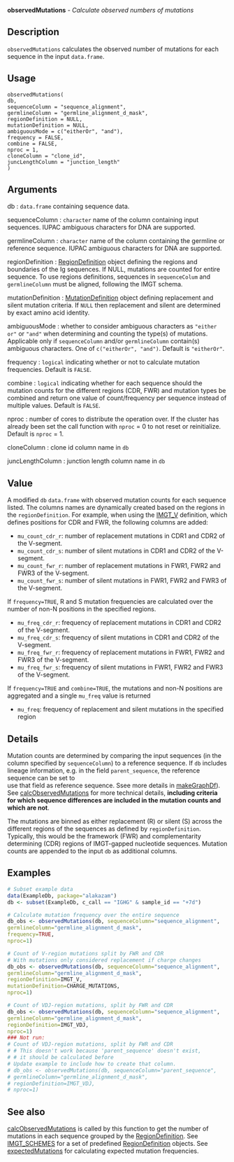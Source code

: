 **observedMutations** - *Calculate observed numbers of mutations*

Description
--------------------

`observedMutations` calculates the observed number of mutations for each 
sequence in the input `data.frame`.


Usage
--------------------
```
observedMutations(
db,
sequenceColumn = "sequence_alignment",
germlineColumn = "germline_alignment_d_mask",
regionDefinition = NULL,
mutationDefinition = NULL,
ambiguousMode = c("eitherOr", "and"),
frequency = FALSE,
combine = FALSE,
nproc = 1,
cloneColumn = "clone_id",
juncLengthColumn = "junction_length"
)
```

Arguments
-------------------

db
:   `data.frame` containing sequence data.

sequenceColumn
:   `character` name of the column containing input 
sequences. IUPAC ambiguous characters for DNA are 
supported.

germlineColumn
:   `character` name of the column containing 
the germline or reference sequence. IUPAC ambiguous 
characters for DNA are supported.

regionDefinition
:   [RegionDefinition](RegionDefinition-class.md) object defining the regions
and boundaries of the Ig sequences. If NULL, mutations 
are counted for entire sequence. To use regions definitions,
sequences in `sequenceColum` and `germlineColumn`
must be aligned, following the IMGT schema.

mutationDefinition
:   [MutationDefinition](MutationDefinition-class.md) object defining replacement
and silent mutation criteria. If `NULL` then 
replacement and silent are determined by exact 
amino acid identity.

ambiguousMode
:   whether to consider ambiguous characters as 
`"either or"` or `"and"` when determining and 
counting the type(s) of mutations. Applicable only if
`sequenceColumn` and/or `germlineColumn` 
contain(s) ambiguous characters. One of 
`c("eitherOr", "and")`. Default is `"eitherOr"`.

frequency
:   `logical` indicating whether or not to calculate
mutation frequencies. Default is `FALSE`.

combine
:   `logical` indicating whether for each sequence should
the mutation counts for the different regions (CDR, FWR) and 
mutation types be combined and return one value of 
count/frequency per sequence instead of 
multiple values. Default is `FALSE`.

nproc
:   number of cores to distribute the operation over. If the 
cluster has already been set the call function with 
`nproc` = 0 to not reset or reinitialize. Default is 
`nproc` = 1.

cloneColumn
:   clone id column name in `db`

juncLengthColumn
:   junction length column name in `db`




Value
-------------------

A modified `db` `data.frame` with observed mutation counts for each 
sequence listed. The columns names are dynamically created based on the
regions in the `regionDefinition`. For example, when using the
[IMGT_V](IMGT_SCHEMES.md) definition, which defines positions for CDR and
FWR, the following columns are added:

+ `mu_count_cdr_r`:  number of replacement mutations in CDR1 and 
CDR2 of the V-segment.
+ `mu_count_cdr_s`:  number of silent mutations in CDR1 and CDR2 
of the V-segment.
+ `mu_count_fwr_r`:  number of replacement mutations in FWR1, 
FWR2 and FWR3 of the V-segment.
+ `mu_count_fwr_s`:  number of silent mutations in FWR1, FWR2 and
FWR3 of the V-segment.

If `frequency=TRUE`, R and S mutation frequencies are
calculated over the number of non-N positions in the specified regions.

+ `mu_freq_cdr_r`:  frequency of replacement mutations in CDR1 and 
CDR2 of the V-segment.
+ `mu_freq_cdr_s`:  frequency of silent mutations in CDR1 and CDR2 
of the V-segment.
+ `mu_freq_fwr_r`:  frequency of replacement mutations in FWR1, 
FWR2 and FWR3 of the V-segment.
+ `mu_freq_fwr_s`:  frequency of silent mutations in FWR1, FWR2 and
FWR3 of the V-segment.
 
If `frequency=TRUE` and `combine=TRUE`, the mutations and non-N positions
are aggregated and a single `mu_freq` value is returned

+ `mu_freq`:  frequency of replacement and silent mutations in the 
specified region



Details
-------------------

Mutation counts are determined by comparing the input sequences (in the column specified 
by `sequenceColumn`) to a reference sequence. If `db` includes lineage information,
e.g. in the field `parent_sequence`, the reference sequence can be set to  
use that field as reference sequence. Ssee more details in [makeGraphDf](makeGraphDf.md)).
See [calcObservedMutations](calcObservedMutations.md) for more technical details, 
**including criteria for which sequence differences are included in the mutation 
counts and which are not**.

The mutations are binned as either replacement (R) or silent (S) across the different 
regions of the sequences as defined by `regionDefinition`. Typically, this would 
be the framework (FWR) and complementarity determining (CDR) regions of IMGT-gapped 
nucleotide sequences. Mutation counts are appended to the input `db` as 
additional columns.



Examples
-------------------

```R
# Subset example data
data(ExampleDb, package="alakazam")
db <- subset(ExampleDb, c_call == "IGHG" & sample_id == "+7d")

# Calculate mutation frequency over the entire sequence
db_obs <- observedMutations(db, sequenceColumn="sequence_alignment",
germlineColumn="germline_alignment_d_mask",
frequency=TRUE,
nproc=1)

# Count of V-region mutations split by FWR and CDR
# With mutations only considered replacement if charge changes
db_obs <- observedMutations(db, sequenceColumn="sequence_alignment",
germlineColumn="germline_alignment_d_mask",
regionDefinition=IMGT_V,
mutationDefinition=CHARGE_MUTATIONS,
nproc=1)

# Count of VDJ-region mutations, split by FWR and CDR
db_obs <- observedMutations(db, sequenceColumn="sequence_alignment",
germlineColumn="germline_alignment_d_mask",
regionDefinition=IMGT_VDJ,
nproc=1)    
### Not run:
# Count of VDJ-region mutations, split by FWR and CDR
# # This doesn't work because 'parent_sequence' doesn't exist,
# # it should be calculated before
# Update example to include how to create that column.
# db_obs <- observedMutations(db, sequenceColumn="parent_sequence",
# germlineColumn="germline_alignment_d_mask",
# regionDefinition=IMGT_VDJ,
# nproc=1)
```



See also
-------------------

[calcObservedMutations](calcObservedMutations.md) is called by this function to get the number of mutations 
in each sequence grouped by the [RegionDefinition](RegionDefinition-class.md). 
See [IMGT_SCHEMES](IMGT_SCHEMES.md) for a set of predefined [RegionDefinition](RegionDefinition-class.md) objects.
See [expectedMutations](expectedMutations.md) for calculating expected mutation frequencies.







